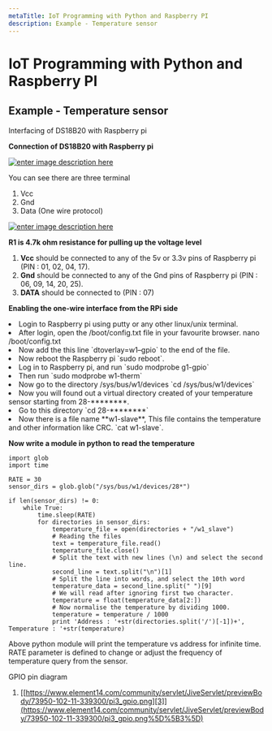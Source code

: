 ```yaml
---
metaTitle: IoT Programming with Python and Raspberry PI
description: Example - Temperature sensor
---
```


# IoT Programming with Python and Raspberry PI




## Example - Temperature sensor


Interfacing of DS18B20 with Raspberry pi

**Connection of DS18B20 with Raspberry pi**

[<img src="https://i.stack.imgur.com/OBA2X.png" alt="enter image description here" />](https://i.stack.imgur.com/OBA2X.png)

You can see there are three terminal

1. Vcc
1. Gnd
1. Data (One wire protocol)

[<img src="https://i.stack.imgur.com/dSFFQ.png" alt="enter image description here" />](https://i.stack.imgur.com/dSFFQ.png)

**R1 is 4.7k ohm resistance for pulling up the voltage level**

1. **Vcc** should be connected to any of the 5v or 3.3v pins of Raspberry pi (PIN : 01, 02, 04, 17).
1. **Gnd** should be connected to any of the Gnd pins of Raspberry pi (PIN : 06, 09, 14, 20, 25).
1. **DATA** should be connected to (PIN : 07)

**Enabling the one-wire interface from the RPi side**

<li>
Login to Raspberry pi using putty or any other linux/unix terminal.
</li>
<li>
After login, open the /boot/config.txt file in your favourite browser.
nano /boot/config.txt
</li>
<li>
Now add the this line `dtoverlay=w1–gpio` to the end of the file.
</li>
<li>
Now reboot the Raspberry pi `sudo reboot`.
</li>
<li>
Log in to Raspberry pi, and run `sudo modprobe g1-gpio`
</li>
<li>
Then run `sudo modprobe w1-therm`
</li>
<li>
Now go to the directory /sys/bus/w1/devices `cd /sys/bus/w1/devices`
</li>
<li>
Now you will found out a virtual directory created of your temperature sensor starting from 28-********.
</li>
<li>
Go to this directory `cd 28-********`
</li>
<li>
Now there is a file name **w1-slave**, This file contains the temperature and other information like CRC. `cat w1-slave`.
</li>

**Now write a module in python to read the temperature**

```
import glob
import time

RATE = 30
sensor_dirs = glob.glob("/sys/bus/w1/devices/28*")

if len(sensor_dirs) != 0:
    while True:
        time.sleep(RATE)
        for directories in sensor_dirs:
            temperature_file = open(directories + "/w1_slave")
            # Reading the files
            text = temperature_file.read()
            temperature_file.close()
            # Split the text with new lines (\n) and select the second line.
            second_line = text.split("\n")[1]
            # Split the line into words, and select the 10th word
            temperature_data = second_line.split(" ")[9]
            # We will read after ignoring first two character.
            temperature = float(temperature_data[2:])
            # Now normalise the temperature by dividing 1000.
            temperature = temperature / 1000
            print 'Address : '+str(directories.split('/')[-1])+', Temperature : '+str(temperature)

```

Above python module will print the temperature vs address for infinite time. RATE parameter is defined to change or adjust the frequency of temperature query from the sensor.

GPIO pin diagram

1. [[https://www.element14.com/community/servlet/JiveServlet/previewBody/73950-102-11-339300/pi3_gpio.png][3]](https://www.element14.com/community/servlet/JiveServlet/previewBody/73950-102-11-339300/pi3_gpio.png%5D%5B3%5D)

